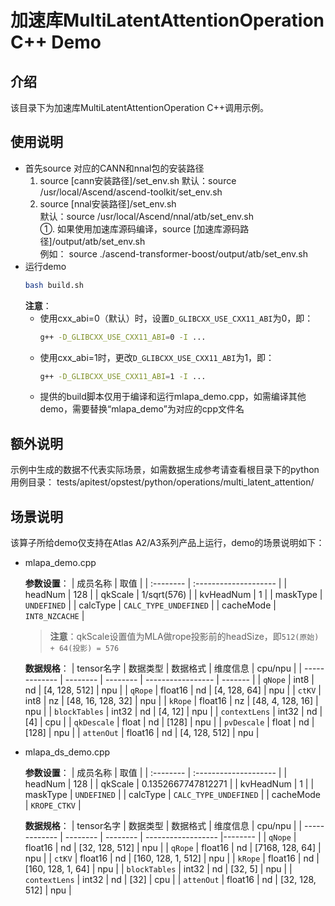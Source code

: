 # 加速库MultiLatentAttentionOperation C++ Demo
## 介绍
该目录下为加速库MultiLatentAttentionOperation C++调用示例。

## 使用说明
- 首先source 对应的CANN和nnal包的安装路径
    1. source [cann安装路径]/set_env.sh
        默认：source /usr/local/Ascend/ascend-toolkit/set_env.sh
    2. source [nnal安装路径]/set_env.sh  
        默认：source /usr/local/Ascend/nnal/atb/set_env.sh  
        ①. 如果使用加速库源码编译，source [加速库源码路径]/output/atb/set_env.sh  
        例如： source ./ascend-transformer-boost/output/atb/set_env.sh
- 运行demo
    ```sh
    bash build.sh
    ```
    **注意**：
    - 使用cxx_abi=0（默认）时，设置`D_GLIBCXX_USE_CXX11_ABI`为0，即：
        ```sh
        g++ -D_GLIBCXX_USE_CXX11_ABI=0 -I ...
        ```
    - 使用cxx_abi=1时，更改`D_GLIBCXX_USE_CXX11_ABI`为1，即：
        ```sh
        g++ -D_GLIBCXX_USE_CXX11_ABI=1 -I ...
        ```
    - 提供的build脚本仅用于编译和运行mlapa_demo.cpp，如需编译其他demo，需要替换“mlapa_demo”为对应的cpp文件名

## 额外说明
示例中生成的数据不代表实际场景，如需数据生成参考请查看根目录下的python用例目录：
tests/apitest/opstest/python/operations/multi_latent_attention/

## 场景说明

  该算子所给demo仅支持在Atlas A2/A3系列产品上运行，demo的场景说明如下：

- mlapa_demo.cpp
  
    **参数设置**：
    | 成员名称   | 取值                  |
    | :-------- | :-------------------- |
    | headNum   | 128                   |
    | qkScale   | 1/sqrt(576)          |
    | kvHeadNum | 1                     |
    | maskType  | `UNDEFINED`           |
    | calcType  | `CALC_TYPE_UNDEFINED` |
    | cacheMode | `INT8_NZCACHE`        |

    > **注意**：qkScale设置值为MLA做rope投影前的headSize，即`512(原始) + 64(投影) = 576`

    **数据规格**：
    | tensor名字    | 数据类型  | 数据格式  | 维度信息          | cpu/npu |
    | ------------- | -------- | -------- | ----------------- | ------- |
    | `qNope`       | int8     | nd       | [4, 128, 512]     | npu     |
    | `qRope`       | float16  | nd       | [4, 128, 64]      | npu     |
    | `ctKV`        | int8     | nz       | [48, 16, 128, 32] | npu     |
    | `kRope`       | float16  | nz       | [48, 4, 128, 16]  | npu     |
    | `blockTables` | int32    | nd       | [4, 12]           | npu     |
    | `contextLens` | int32    | nd       | [4]               | cpu     |
    | `qkDescale`   | float    | nd       | [128]             | npu     |
    | `pvDescale`   | float    | nd       | [128]             | npu     |
    | `attenOut`    | float16  | nd       | [4, 128, 512]     | npu     |

- mlapa_ds_demo.cpp  

    **参数设置**：
    | 成员名称   | 取值                  |
    | :-------- | :-------------------- |
    | headNum   | 128                   |
    | qkScale   | 0.1352667747812271    |
    | kvHeadNum | 1                     |
    | maskType  | `UNDEFINED`           |
    | calcType  | `CALC_TYPE_UNDEFINED` |
    | cacheMode | `KROPE_CTKV`          |

    **数据规格**：
    | tensor名字     | 数据类型  | 数据格式  | 维度信息           | cpu/npu |
    | ------------- | -------- | -------- | ------------------ |-------- |
    | `qNope`       | float16  | nd       | [32, 128, 512]     | npu     |
    | `qRope`       | float16  | nd       | [7168, 128, 64]    | npu     |
    | `ctKV`        | float16  | nd       | [160, 128, 1, 512] | npu     |
    | `kRope`       | float16  | nd       | [160, 128, 1, 64]  | npu     |
    | `blockTables` | int32    | nd       | [32, 5]            | npu     |
    | `contextLens` | int32    | nd       | [32]               | cpu     |
    | `attenOut`    | float16  | nd       | [32, 128, 512]     | npu     |
